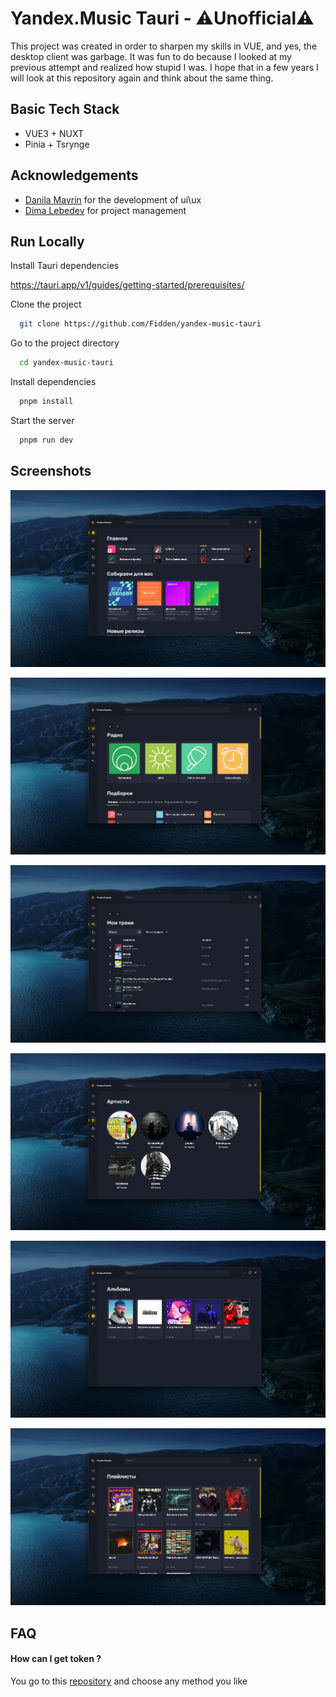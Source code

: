 # Yandex.Music Tauri - ⚠️Unofficial⚠️

This project was created in order to sharpen my skills in VUE, and yes, the desktop client was garbage. It was fun to do
because I looked at my previous attempt and realized how stupid I was. I hope that in a few years I will look at this
repository again and think about the same thing.

## Basic Tech Stack

- VUE3 + NUXT
- Pinia + Tsrynge

## Acknowledgements

- [Danila Mavrin](https://github.com/shotmeow) for the development of ui\ux
- [Dima Lebedev](https://github.com/5co1opendra) for project management

## Run Locally

Install Tauri dependencies

https://tauri.app/v1/guides/getting-started/prerequisites/

Clone the project

```bash
  git clone https://github.com/Fidden/yandex-music-tauri
```

Go to the project directory

```bash
  cd yandex-music-tauri
```

Install dependencies

```bash
  pnpm install
```

Start the server

```bash
  pnpm run dev
```

## Screenshots

![Home](/screenshots/home.png?raw=true)

![Stations](/screenshots/stations.png?raw=true)

![Tracks](/screenshots/tracks.png?raw=true)

![Artists](/screenshots/artists.png?raw=true)

![Albums](/screenshots/albums.png?raw=true)

![Playlists](/screenshots/playlists.png?raw=true)

## FAQ

#### How can I get token ?

You go to this [repository](https://github.com/MarshalX/yandex-music-token ) and choose any method you like

